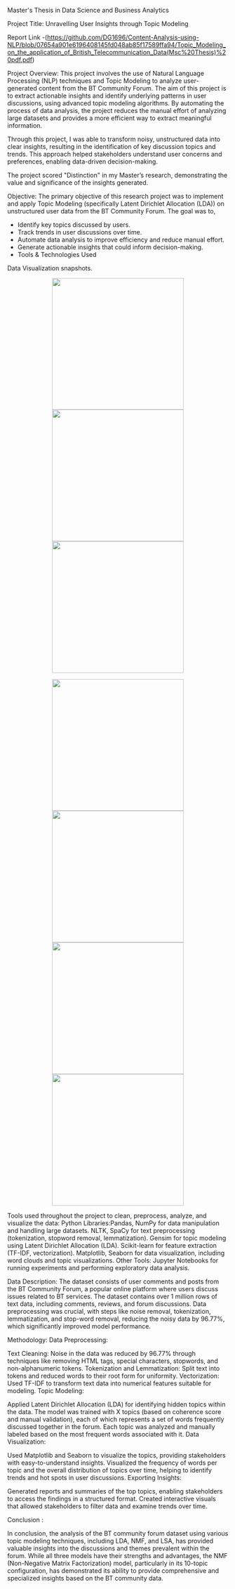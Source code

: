 Master's Thesis in Data Science and Business Analytics

Project Title: Unravelling User Insights through Topic Modeling 

Report Link -(https://github.com/DG1696/Content-Analysis-using-NLP/blob/07654a901e6196408145fd048ab85f17589ffa94/Topic_Modeling_on_the_application_of_British_Telecommunication_Data(Msc%20Thesis)%20pdf.pdf)

Project Overview:
This project involves the use of Natural Language Processing (NLP) techniques and Topic Modeling to analyze user-generated content from the BT Community Forum. The aim of this project is to extract actionable insights and identify underlying patterns in user discussions, using advanced topic modeling algorithms. By automating the process of data analysis, the project reduces the manual effort of analyzing large datasets and provides a more efficient way to extract meaningful information.

Through this project, I was able to transform noisy, unstructured data into clear insights, resulting in the identification of key discussion topics and trends. This approach helped stakeholders understand user concerns and preferences, enabling data-driven decision-making.

The project scored "Distinction" in my Master’s research, demonstrating the value and significance of the insights generated.

Objective:
The primary objective of this research project was to implement and apply Topic Modeling (specifically Latent Dirichlet Allocation (LDA)) on unstructured user data from the BT Community Forum. 
The goal was to,
- Identify key topics discussed by users.
- Track trends in user discussions over time.
- Automate data analysis to improve efficiency and reduce manual effort.
- Generate actionable insights that could inform decision-making.
- Tools & Technologies Used

Data Visualization snapshots.

<p align="center">
  <img src="https://github.com/user-attachments/assets/bed8ddb0-aa05-48ee-9d93-f48b60e683c3" width="300" />
  <img src="https://github.com/user-attachments/assets/a6b039d8-d376-4612-871a-c87c3c8e5baf" width="300" />
  <img src="https://github.com/user-attachments/assets/2888da8f-dd6f-4b47-ab50-6a4c1b3a0481" width="300" />
</p>

<p align="center">
  <img src="https://github.com/user-attachments/assets/036f2f84-5238-4a18-9a9b-95198abfbd69" width="300" />
  <img src="https://github.com/user-attachments/assets/03fa99ea-d5fe-4dd0-ab01-dd326debf9ba" width="300" />
  <img src="https://github.com/user-attachments/assets/db4b018e-0971-41ec-9a2d-09309c5027fd" width="300" />
  <img src="https://github.com/user-attachments/assets/32784a7a-95d9-4c20-a06e-52dae610981c" width="300" />
</p>


Tools used throughout the project to clean, preprocess, analyze, and visualize the data:
Python Libraries:Pandas, NumPy for data manipulation and handling large datasets.
NLTK, SpaCy for text preprocessing (tokenization, stopword removal, lemmatization).
Gensim for topic modeling using Latent Dirichlet Allocation (LDA).
Scikit-learn for feature extraction (TF-IDF, vectorization).
Matplotlib, Seaborn for data visualization, including word clouds and topic visualizations.
Other Tools: Jupyter Notebooks for running experiments and performing exploratory data analysis.

Data Description:
The dataset consists of user comments and posts from the BT Community Forum, a popular online platform where users discuss issues related to BT services.
The dataset contains over 1 million rows of text data, including comments, reviews, and forum discussions.
Data preprocessing was crucial, with steps like noise removal, tokenization, lemmatization, and stop-word removal, reducing the noisy data by 96.77%, which significantly improved model performance.

Methodology:
Data Preprocessing:

Text Cleaning: Noise in the data was reduced by 96.77% through techniques like removing HTML tags, special characters, stopwords, and non-alphanumeric tokens.
Tokenization and Lemmatization: Split text into tokens and reduced words to their root form for uniformity.
Vectorization: Used TF-IDF to transform text data into numerical features suitable for modeling.
Topic Modeling:

Applied Latent Dirichlet Allocation (LDA) for identifying hidden topics within the data.
The model was trained with X topics (based on coherence score and manual validation), each of which represents a set of words frequently discussed together in the forum.
Each topic was analyzed and manually labeled based on the most frequent words associated with it.
Data Visualization:

Used Matplotlib and Seaborn to visualize the topics, providing stakeholders with easy-to-understand insights.
Visualized the frequency of words per topic and the overall distribution of topics over time, helping to identify trends and hot spots in user discussions.
Exporting Insights:

Generated reports and summaries of the top topics, enabling stakeholders to access the findings in a structured format.
Created interactive visuals that allowed stakeholders to filter data and examine trends over time.

Conclusion :

In conclusion, the analysis of the BT community forum dataset using various topic modeling techniques, including LDA, NMF, and LSA, has provided valuable insights into the discussions and themes prevalent within the forum. While all three models have their strengths and advantages, the NMF (Non-Negative Matrix Factorization) model, particularly in its 10-topic configuration, has demonstrated its ability to provide comprehensive and specialized insights based on the BT community data.
